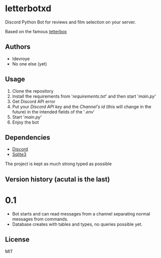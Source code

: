 # letterbotxd
Discord Python Bot for reviews and film selection on your server.

Based on the famous [letterbox](https://letterboxd.com/)

## Authors
- ldevroye
- No one else (yet)

## Usage

1. Clone the repository
2. Install the requirements from '*requirements.txt*' and then start '*main.py*'
3. Get Discord API error
4. Put your *Discord API key* and the *Channel's id* (this will change in the future) in the intended fields of the '*.env*'
5. Start '*main.py*'
6. Enjoy the bot

## Dependencies

- [Discord](https://pypi.org/project/python-discord/)
- [Sqlite3](https://pypi.org/project/db-sqlite3/)

The project is kept as much strong typed as possible

## Version history (acutal is the last)

# 0.1 
- Bot starts and can read messages from a channel separating normal messages from commands. 
- Database creates with tables and types, no queries possible yet.


## License

MIT
